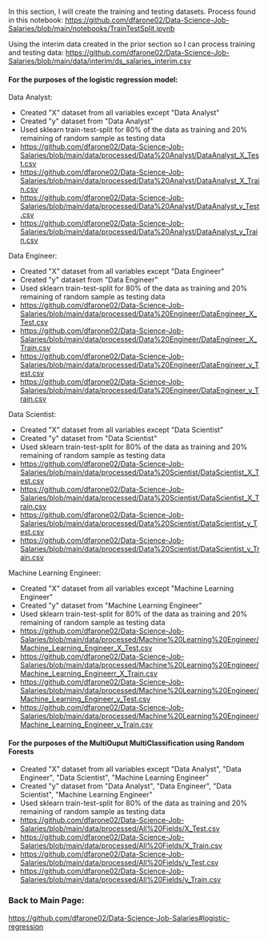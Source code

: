In this section, I will create the training and testing datasets. Process found in this notebook:
https://github.com/dfarone02/Data-Science-Job-Salaries/blob/main/notebooks/TrainTestSplit.ipynb

Using the interim data created in the prior section so I can process training and testing data:
https://github.com/dfarone02/Data-Science-Job-Salaries/blob/main/data/interim/ds_salaries_interim.csv

#### For the purposes of the logistic regression model:

Data Analyst: <br>
 - Created "X" dataset from all variables except "Data Analyst"
 - Created "y" dataset from "Data Analyst"
 - Used sklearn train-test-split for 80% of the data as training and 20% remaining of random sample as testing data
 - https://github.com/dfarone02/Data-Science-Job-Salaries/blob/main/data/processed/Data%20Analyst/DataAnalyst_X_Test.csv
 - https://github.com/dfarone02/Data-Science-Job-Salaries/blob/main/data/processed/Data%20Analyst/DataAnalyst_X_Train.csv
 - https://github.com/dfarone02/Data-Science-Job-Salaries/blob/main/data/processed/Data%20Analyst/DataAnalyst_y_Test.csv
 - https://github.com/dfarone02/Data-Science-Job-Salaries/blob/main/data/processed/Data%20Analyst/DataAnalyst_y_Train.csv

Data Engineer: <br>
 - Created "X" dataset from all variables except "Data Engineer"
 - Created "y" dataset from "Data Engineer"
 - Used sklearn train-test-split for 80% of the data as training and 20% remaining of random sample as testing data
 - https://github.com/dfarone02/Data-Science-Job-Salaries/blob/main/data/processed/Data%20Engineer/DataEngineer_X_Test.csv
 - https://github.com/dfarone02/Data-Science-Job-Salaries/blob/main/data/processed/Data%20Engineer/DataEngineer_X_Train.csv
 - https://github.com/dfarone02/Data-Science-Job-Salaries/blob/main/data/processed/Data%20Engineer/DataEngineer_y_Test.csv
 - https://github.com/dfarone02/Data-Science-Job-Salaries/blob/main/data/processed/Data%20Engineer/DataEngineer_y_Train.csv

Data Scientist: <br>
 - Created "X" dataset from all variables except "Data Scientist"
 - Created "y" dataset from "Data Scientist"
 - Used sklearn train-test-split for 80% of the data as training and 20% remaining of random sample as testing data
 - https://github.com/dfarone02/Data-Science-Job-Salaries/blob/main/data/processed/Data%20Scientist/DataScientist_X_Test.csv
 - https://github.com/dfarone02/Data-Science-Job-Salaries/blob/main/data/processed/Data%20Scientist/DataScientist_X_Train.csv
 - https://github.com/dfarone02/Data-Science-Job-Salaries/blob/main/data/processed/Data%20Scientist/DataScientist_y_Test.csv
 - https://github.com/dfarone02/Data-Science-Job-Salaries/blob/main/data/processed/Data%20Scientist/DataScientist_y_Train.csv

Machine Learning Engineer: <br>
 - Created "X" dataset from all variables except "Machine Learning Engineer"
 - Created "y" dataset from "Machine Learning Engineer"
 - Used sklearn train-test-split for 80% of the data as training and 20% remaining of random sample as testing data
 - https://github.com/dfarone02/Data-Science-Job-Salaries/blob/main/data/processed/Machine%20Learning%20Engineer/Machine_Learning_Engineer_X_Test.csv
 - https://github.com/dfarone02/Data-Science-Job-Salaries/blob/main/data/processed/Machine%20Learning%20Engineer/Machine_Learning_Engineerr_X_Train.csv
 -  https://github.com/dfarone02/Data-Science-Job-Salaries/blob/main/data/processed/Machine%20Learning%20Engineer/Machine_Learning_Engineer_y_Test.csv
-  https://github.com/dfarone02/Data-Science-Job-Salaries/blob/main/data/processed/Machine%20Learning%20Engineer/Machine_Learning_Engineer_y_Train.csv

#### For the purposes of the MultiOuput MultiClassification using Random Forests
 - Created "X" dataset from all variables except "Data Analyst", "Data Engineer", "Data Scientist", "Machine Learning Engineer"
 - Created "y" dataset from "Data Analyst", "Data Engineer", "Data Scientist", "Machine Learning Engineer"
 - Used sklearn train-test-split for 80% of the data as training and 20% remaining of random sample as testing data
 - https://github.com/dfarone02/Data-Science-Job-Salaries/blob/main/data/processed/All%20Fields/X_Test.csv
 - https://github.com/dfarone02/Data-Science-Job-Salaries/blob/main/data/processed/All%20Fields/X_Train.csv
 - https://github.com/dfarone02/Data-Science-Job-Salaries/blob/main/data/processed/All%20Fields/y_Test.csv
 - https://github.com/dfarone02/Data-Science-Job-Salaries/blob/main/data/processed/All%20Fields/y_Train.csv

### Back to Main Page: <br>
https://github.com/dfarone02/Data-Science-Job-Salaries#logistic-regression

